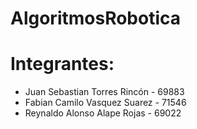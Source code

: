 # AlgoritmosRobotica

# Integrantes:
* Juan Sebastian Torres Rincón - 69883
* Fabian Camilo Vasquez Suarez - 71546
* Reynaldo Alonso Alape Rojas - 69022
